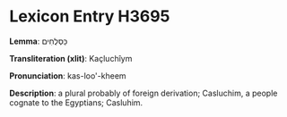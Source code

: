 # Lexicon Entry H3695

**Lemma**: כַּסְלֻחִים

**Transliteration (xlit)**: Kaçluchîym

**Pronunciation**: kas-loo'-kheem

**Description**:
a plural probably of foreign derivation; Casluchim, a people cognate to the Egyptians; Casluhim.
